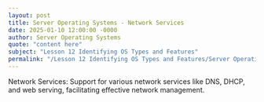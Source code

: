 ```yaml
---
layout: post
title: Server Operating Systems - Network Services
date: 2025-01-10 12:00:00 -0000
author: Server Operating Systems
quote: "content here"
subject: "Lesson 12 Identifying OS Types and Features"
permalink: "/Lesson 12 Identifying OS Types and Features/Server Operating Systems/Server Operating Systems - Network Services"
---
```


Network Services: Support for various network services like DNS, DHCP, and web serving, facilitating effective network management.
